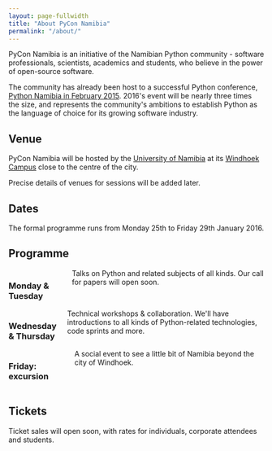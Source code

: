 ```yaml
---
layout: page-fullwidth
title: "About PyCon Namibia"
permalink: "/about/"
---
```

PyCon Namibia is an initiative of the Namibian Python community - software professionals,
scientists, academics and students, who believe in the power of open-source software.

The community has already been host to a successful Python conference, [Python Namibia in February 2015](http://python-namibia.org). 2016's event will be nearly three times the size, and represents the community's ambitions to establish Python as the language of choice for its growing software industry.

## Venue

PyCon Namibia will be hosted by the [University of Namibia](http://unam.edu.na) at its [Windhoek
Campus](https://goo.gl/maps/KKRcKjPEdts) close to the centre of the city.

Precise details of venues for sessions will be added later.

## Dates

The formal programme runs from Monday 25th to Friday 29th January 2016.

## Programme

<div class="row">
  <div class="large-4 columns">
      <h3>Monday & Tuesday</h3>
      Talks on Python and related subjects of all kinds. Our call for papers will open soon.
  </div>
  <div class="large-4 columns">
      <h3>Wednesday & Thursday</h3>
      Technical workshops & collaboration. We'll have introductions to all kinds of Python-related technologies, code sprints and more.
  </div>

  <div class="large-4 columns">
      <h3>Friday: excursion</h3>
      A social event to see a little bit of Namibia beyond the city of Windhoek.
  </div>
</div>

## Tickets

Ticket sales will open soon, with rates for individuals, corporate attendees and students.